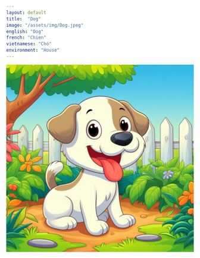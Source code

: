 ```yaml
---
layout: default
title:  "Dog"
image: "/assets/img/Dog.jpeg"
english: "Dog"
french: "Chien"
vietnamese: "Chó"
environment: "House"
---
```


![Dog](/assets/img/Dog.jpeg)